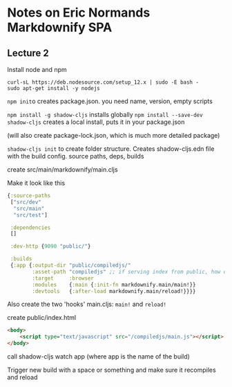 # Notes on Eric Normands Markdownify SPA

## Lecture 2
Install node and npm
```
curl-sL https://deb.nodesource.com/setup_12.x | sudo -E bash -
sudo apt-get install -y nodejs
```

`npm init`o
creates package.json. you need name, version, empty scripts

`npm install -g shadow-cljs` installs globally
`npm install --save-dev shadow-cljs` creates a local install, puts it in your package.json

(will also create package-lock.json, which is much more detailed package)

`shadow-cljs init` to create folder structure. Creates shadow-cljs.edn file with the build config. source paths, deps, builds

create src/main/markdownify/main.cljs

Make it look like this

```clojure
{:source-paths
 ["src/dev"
  "src/main"
  "src/test"]

 :dependencies
 []

 :dev-http {9090 "public/"}

 :builds
 {:app {:output-dir "public/compiledjs/"
        :asset-path "compiledjs" ;; if serving index from public, how do you get to main?
        :target     :browser
        :modules    {:main {:init-fn markdownify.main/main!}}
        :devtools   {:after-load markdownify.main/reload!}}}}
```

Also create the two 'hooks' main.cljs: `main!` and `reload!`

create public/index.html

```html
<body>
    <script type="text/javascript" src="/compiledjs/main.js"></script>
</body>
```

call shadow-cljs watch app (where app is the name of the build)

Trigger new build with a space or something and make sure it recompiles and reload
